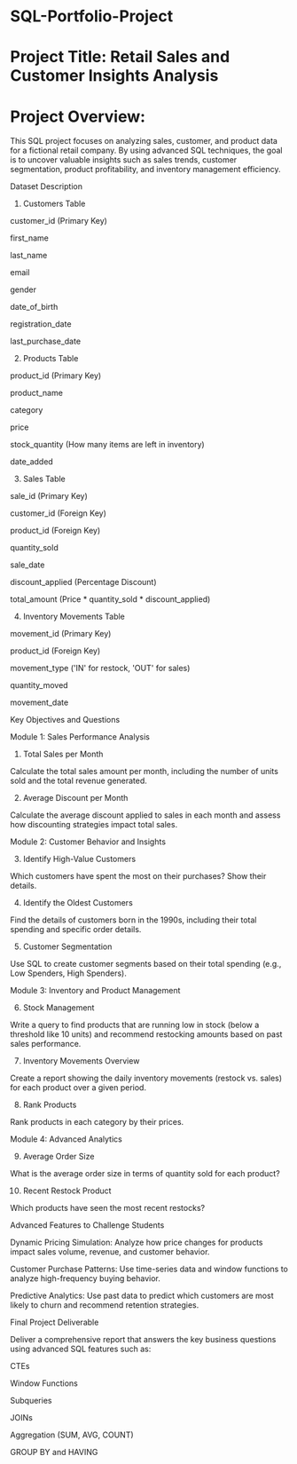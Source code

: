 # SQL-Portfolio-Project
# Project Title: Retail Sales and Customer Insights Analysis

# Project Overview:
This SQL project focuses on analyzing sales, customer, and product data for a fictional retail company. By using advanced SQL techniques, the goal is to uncover valuable insights such as sales trends, customer segmentation, product profitability, and inventory management efficiency.

Dataset Description

1. Customers Table

customer_id (Primary Key)

first_name

last_name

email

gender

date_of_birth

registration_date

last_purchase_date

2. Products Table

product_id (Primary Key)

product_name

category

price

stock_quantity (How many items are left in inventory)

date_added

3. Sales Table

sale_id (Primary Key)

customer_id (Foreign Key)

product_id (Foreign Key)

quantity_sold

sale_date

discount_applied (Percentage Discount)

total_amount (Price * quantity_sold * discount_applied)

4. Inventory Movements Table

movement_id (Primary Key)

product_id (Foreign Key)

movement_type ('IN' for restock, 'OUT' for sales)

quantity_moved

movement_date

Key Objectives and Questions

Module 1: Sales Performance Analysis

1. Total Sales per Month

Calculate the total sales amount per month, including the number of units sold and the total revenue generated.

2. Average Discount per Month

Calculate the average discount applied to sales in each month and assess how discounting strategies impact total sales.

Module 2: Customer Behavior and Insights

3. Identify High-Value Customers

Which customers have spent the most on their purchases? Show their details.

4. Identify the Oldest Customers

Find the details of customers born in the 1990s, including their total spending and specific order details.

5. Customer Segmentation

Use SQL to create customer segments based on their total spending (e.g., Low Spenders, High Spenders).

Module 3: Inventory and Product Management

6. Stock Management

Write a query to find products that are running low in stock (below a threshold like 10 units) and recommend restocking amounts based on past sales performance.

7. Inventory Movements Overview

Create a report showing the daily inventory movements (restock vs. sales) for each product over a given period.

8. Rank Products

Rank products in each category by their prices.

Module 4: Advanced Analytics

9. Average Order Size

What is the average order size in terms of quantity sold for each product?

10. Recent Restock Product

Which products have seen the most recent restocks?

Advanced Features to Challenge Students

Dynamic Pricing Simulation: Analyze how price changes for products impact sales volume, revenue, and customer behavior.

Customer Purchase Patterns: Use time-series data and window functions to analyze high-frequency buying behavior.

Predictive Analytics: Use past data to predict which customers are most likely to churn and recommend retention strategies.

Final Project Deliverable

Deliver a comprehensive report that answers the key business questions using advanced SQL features such as:

CTEs

Window Functions

Subqueries

JOINs

Aggregation (SUM, AVG, COUNT)

GROUP BY and HAVING

